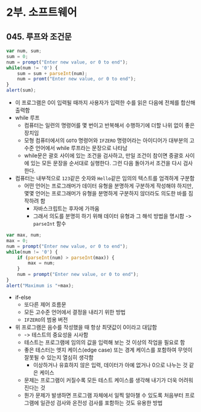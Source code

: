 # 2부. 소프트웨어

## 045. 루프와 조건문

```javascript
var num, sum;
sum = 0;
num = prompt("Enter new value, or 0 to end");
while(num != '0') {
    sum = sum + parseInt(num);
    num = promt("Enter new value, or 0 to end");
}
alert(sum);
```

- 이 프로그램은 0이 입력될 때까지 사용자가 입력한 수를 읽은 다음에 전체를 합산해 출력함
- while 루프
  - 컴퓨터는 일련의 명령어를 몇 번이고 반복해서 수행하기에 더할 나위 없이 좋은 장치임
  - 모형 컴퓨터에서의 `GOTO` 명령어와 `IFZERO` 명령어라는 아이디어가 대부분의 고수준 언어에서 while 루프라는 문장으로 나타남
  - while문은 괄호 사이에 있는 조건을 검사하고, 만일 조건이 참이면 중괄호 사이에 있는 모든 문장을 순서대로 실행한다. 그런 다음 돌아가서 조건을 다시 검사한다.
- 컴퓨터는 내부적으로 `123`같은 숫자와 `Hello`같은 임의의 텍스트를 엄격하게 구분함
  - 어떤 언어는 프로그래머가 데이터 유형을 분명하게 구분하게 작성해야 하지만, 몇몇 언어는 프로그래머가 유형을 분명하게 구분하지 않더라도 의도한 바를 짐작하려 함
    - 자바스크립트는 후자에 가까움
    - 그래서 의도를 분명히 하기 위해 데이터 유형과 그 해석 방법을 명시함 -> `parseInt` 함수

```javascript
var max, num;
max = 0;
num = prompt("Enter new value, or 0 to end");
while(num != '0') {
    if (parseInt(num) > parseInt(max)) {
        max = num;
    }
    num = prompt("Enter new value, or 0 to end");
}
alert("Maximum is "+max);
```

- if-else
  - 또다른 제어 흐름문
  - 모든 고수준 언어에서 결정을 내리기 위한 방법
  - `IFZERO`의 범용 버전
- 위 프로그램은 음수를 작성했을 때 항상 최댓값이 0이라고 대답함
  - -> 테스트의 중요성을 시사함
  - 테스트는 프로그램에 임의의 값을 입력해 보는 것 이상의 작업을 필요로 함
  - 좋은 테스터는 엣지 케이스(edge case) 또는 경계 케이스를 포함하여 무엇이 잘못될 수 있는지 열심히 생각함
    - 이상하거나 유효하지 않은 입력, 데이터가 아예 없거나 0으로 나누는 것 같은 케이스
  - 문제는 프로그램이 커질수록 모든 테스트 케이스를 생각해 내기가 더욱 어려워진다는 것
  - 뭔가 문제가 발생하면 프로그램 자체에서 일찍 알아챌 수 있도록 처음부터 프로그램에 일관성 검사와 온전성 검사를 포함하는 것도 유용한 방법
